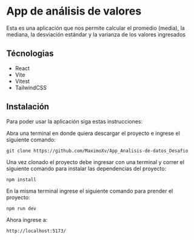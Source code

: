 # App de análisis de valores

Esta es una aplicación que nos permite calcular el promedio (media), la mediana, la desviación estándar y la varianza de los valores ingresados

## Técnologias

- React
- Vite
- Vitest
- TailwindCSS

## Instalación

Para poder usar la aplicación siga estas instrucciones:

Abra una terminal en donde quiera descargar el proyecto e ingrese el siguiente comando:

```
git clone https://github.com/MaximoXv/App_Analisis-de-datos_Desafio
```

Una vez clonado el proyecto debe ingresar con una terminal y correr el siguiente comando para instalar las dependencias del proyecto:

```
npm install
```

En la misma terminal ingrese el siguiente comando para prender el proyecto:

```
npm run dev
```

Ahora ingrese a:

```
http://localhost:5173/
```
